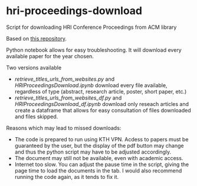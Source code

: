 # hri-proceedings-download
Script for downloading HRI Conference Proceedings from ACM library



Based on [this repository](https://github.com/seanywang0408/Crawling-CV-Conference-Papers.git).

Python notebook allows for easy troubleshooting. It will download every available paper for the year chosen. 

Two versions available
- *retrieve_titles_urls_from_websites.py* and *HRIProceedingsDownload.ipynb* download every file available, regardless of type (abstract, research article, poster, short paper, etc.)
- *retrieve_titles_urls_from_websites_df.py* and *HRIProceedingsDownload_df.ipynb* download only reseach articles and create a dataframe that allows for easy consultation of files downloaded and files skipped.

Reasons which may lead to missed downloads:

* The code is prepared to run using KTH VPN. Acdess to papers must be guaranteed by the user, but the display of the pdf button may change and thus the python script may have to be adjusted accordingly. 
* The document may still not be available, even with academic access. 
* Internet too slow. You can adjust the pause time in the script, giving the page time to load the documents in the tab. I would also recommend running the code again, as it tends to fix it.


